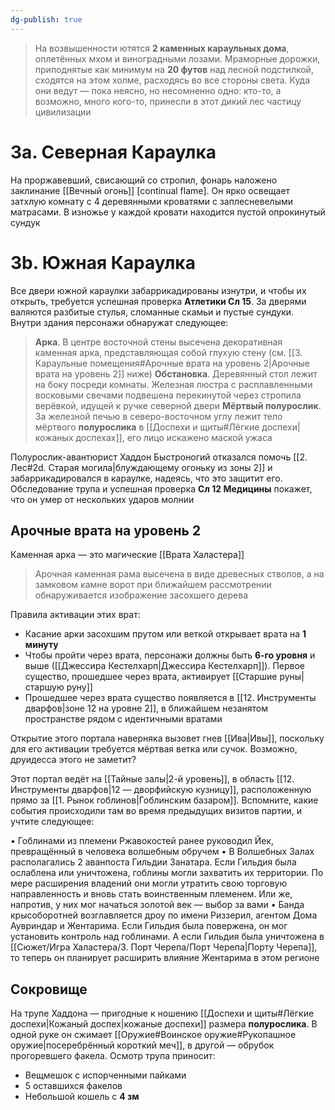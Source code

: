 ```yaml
---
dg-publish: true
---
```

> На возвышенности ютятся **2 каменных караульных дома**, оплетённых мхом и виноградными лозами. Мраморные дорожки, приподнятые как минимум на **20 футов** над лесной подстилкой, сходятся на этом холме, расходясь во все стороны света. Куда они ведут — пока неясно, но несомненно одно: кто-то, а возможно, много кого-то, принесли в этот дикий лес частицу цивилизации

# 3а. Северная Караулка

На проржавевший, свисающий со стропил, фонарь наложено заклинание [[Вечный огонь]] [continual flame]. Он ярко освещает затхлую комнату с 4 деревянными кроватями с заплесневелыми матрасами. В изножье у каждой кровати находится пустой опрокинутый сундук

# 3b. Южная Караулка

Все двери южной караулки забаррикадированы изнутри, и чтобы их открыть, требуется успешная проверка **Атлетики Сл 15**. За дверями валяются разбитые стулья, сломанные скамьи и пустые сундуки. Внутри здания персонажи обнаружат следующее:

> **Арка**. В центре восточной стены высечена декоративная каменная арка, представляющая собой глухую стену (см. [[3. Караульные помещения#Арочные врата на уровень 2\|Арочные врата на уровень 2]] ниже)
> **Обстановка**. Деревянный стол лежит на боку посреди комнаты. Железная люстра с расплавленными восковыми свечами подвешена перекинутой через стропила верёвкой, идущей к ручке северной двери
> **Мёртвый полурослик**. За железной печью в северо-восточном углу лежит тело мёртвого **полурослика** в [[Доспехи и щиты#Лёгкие доспехи|кожаных доспехах]], его лицо искажено маской ужаса

Полурослик-авантюрист Хаддон Быстроногий отказался помочь [[2. Лес#2d. Старая могила|блуждающему огоньку из зоны 2]] и забаррикадировался в караулке, надеясь, что это защитит его. Обследование трупа и успешная проверка **Сл 12 Медицины** покажет, что он умер от нескольких ударов молнии

## Арочные врата на уровень 2

Каменная арка — это магические [[Врата Халастера]]

> Арочная каменная рама высечена в виде древесных стволов, а на замковом камне ворот при ближайшем рассмотрении обнаруживается изображение засохшего дерева

Правила активации этих врат:

- Касание арки засохшим прутом или веткой открывает врата на **1 минуту**
- Чтобы пройти через врата, персонажи должны быть **6-го уровня** и выше ([[Джессира Кестелхарп|Джессира Кестелхарп]]). Первое существо, прошедшее через врата, активирует [[Старшие руны|старшую руну]]
- Прошедшее через врата существо появляется в [[12. Инструменты дварфов|зоне 12 на уровне 2]], в ближайшем незанятом пространстве рядом с идентичными вратами

Открытие этого портала наверняка вызовет гнев [[Ива|Ивы]], поскольку для его активации требуется мёртвая ветка или сучок. Возможно, друидесса этого не заметит?

Этот портал ведёт на [[Тайные залы|2-й уровень]], в область [[12. Инструменты дварфов|12 — дворфийскую кузницу]], расположенную прямо за [[1. Рынок гоблинов|Гоблинским базаром]]. Вспомните, какие события происходили там во время предыдущих визитов партии, и учтите следующее:

• Гоблинами из племени Ржавокостей ранее руководил Йек, превращённый в человека волшебным обручем
• В Волшебных Залах располагались 2 аванпоста Гильдии Занатара. Если Гильдия была ослаблена или уничтожена, гоблины могли захватить их территории. По мере расширения владений они могли утратить свою торговую направленность и вновь стать воинственным племенем. Или же, напротив, у них мог начаться золотой век — выбор за вами
• Банда крысоборотней возглавляется дроу по имени Риззерил, агентом Дома Аувриндар и Жентарима. Если Гильдия была повержена, он мог установить контроль над гоблинами. А если Гильдия была уничтожена в [[Сюжет/Игра Халастера/3. Порт Черепа/Порт Черепа|Порту Черепа]], то теперь он планирует расширить влияние Жентарима в этом регионе

## Сокровище

На трупе Хаддона — пригодные к ношению [[Доспехи и щиты#Лёгкие доспехи|Кожаный доспех|кожаные доспехи]] размера **полурослика**. В одной руке он сжимает [[Оружие#Воинское оружие#Рукопашное оружие|посеребрённый короткий меч]], в другой — обрубок прогоревшего факела. Осмотр трупа приносит:

- Вещмешок с испорченными пайками
- 5 оставшихся факелов
- Небольшой кошель с **4 зм**